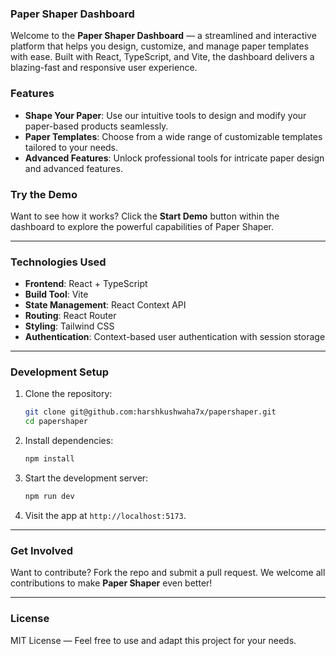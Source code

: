 ### **Paper Shaper Dashboard**

Welcome to the **Paper Shaper Dashboard** — a streamlined and interactive platform that helps you design, customize, and manage paper templates with ease. Built with React, TypeScript, and Vite, the dashboard delivers a blazing-fast and responsive user experience.

### **Features**

- **Shape Your Paper**: Use our intuitive tools to design and modify your paper-based products seamlessly.
- **Paper Templates**: Choose from a wide range of customizable templates tailored to your needs.
- **Advanced Features**: Unlock professional tools for intricate paper design and advanced features.

### **Try the Demo**

Want to see how it works? Click the **Start Demo** button within the dashboard to explore the powerful capabilities of Paper Shaper.

---

### **Technologies Used**

- **Frontend**: React + TypeScript
- **Build Tool**: Vite
- **State Management**: React Context API
- **Routing**: React Router
- **Styling**: Tailwind CSS
- **Authentication**: Context-based user authentication with session storage

---

### **Development Setup**

1. Clone the repository:

   ```bash
   git clone git@github.com:harshkushwaha7x/papershaper.git
   cd papershaper
   ```

2. Install dependencies:

   ```bash
   npm install
   ```

3. Start the development server:

   ```bash
   npm run dev
   ```

4. Visit the app at `http://localhost:5173`.

---

### **Get Involved**

Want to contribute? Fork the repo and submit a pull request. We welcome all contributions to make **Paper Shaper** even better!

---

### **License**

MIT License — Feel free to use and adapt this project for your needs.
